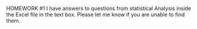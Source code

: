 HOMEWORK #1
I have answers to questions from statistical Analysis inside the Excel file in the text box. Please let me know if you are unable to find them.
